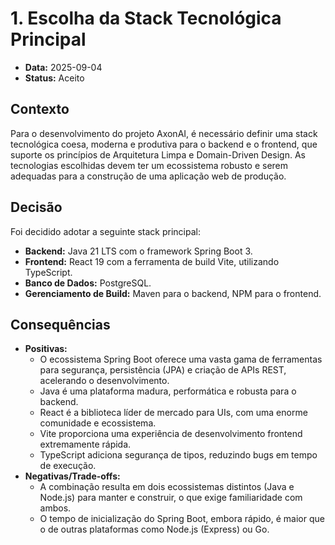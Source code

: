 # 1. Escolha da Stack Tecnológica Principal

* **Data:** 2025-09-04
* **Status:** Aceito

## Contexto

Para o desenvolvimento do projeto AxonAI, é necessário definir uma stack tecnológica coesa, moderna e produtiva para o backend e o frontend, que suporte os princípios de Arquitetura Limpa e Domain-Driven Design. As tecnologias escolhidas devem ter um ecossistema robusto e serem adequadas para a construção de uma aplicação web de produção.

## Decisão

Foi decidido adotar a seguinte stack principal:
* **Backend:** Java 21 LTS com o framework Spring Boot 3.
* **Frontend:** React 19 com a ferramenta de build Vite, utilizando TypeScript.
* **Banco de Dados:** PostgreSQL.
* **Gerenciamento de Build:** Maven para o backend, NPM para o frontend.

## Consequências

* **Positivas:**
    * O ecossistema Spring Boot oferece uma vasta gama de ferramentas para segurança, persistência (JPA) e criação de APIs REST, acelerando o desenvolvimento.
    * Java é uma plataforma madura, performática e robusta para o backend.
    * React é a biblioteca líder de mercado para UIs, com uma enorme comunidade e ecossistema.
    * Vite proporciona uma experiência de desenvolvimento frontend extremamente rápida.
    * TypeScript adiciona segurança de tipos, reduzindo bugs em tempo de execução.
* **Negativas/Trade-offs:**
    * A combinação resulta em dois ecossistemas distintos (Java e Node.js) para manter e construir, o que exige familiaridade com ambos.
    * O tempo de inicialização do Spring Boot, embora rápido, é maior que o de outras plataformas como Node.js (Express) ou Go.